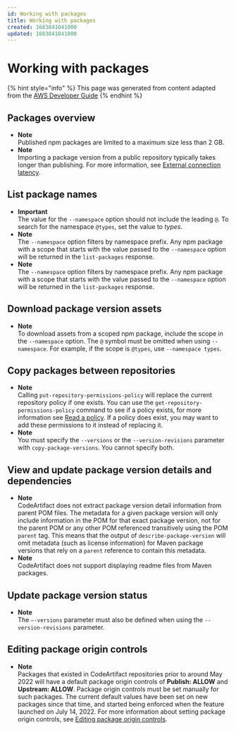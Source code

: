 ```yaml
---
id: Working with packages
title: Working with packages
created: 1683841041000
updated: 1683841041000
---
```

# Working with packages

{% hint style="info" %}
This page was generated from content adapted from the [AWS Developer Guide](https://github.com/awsdocs/aws-codeartifact-user-guide.git)
{% endhint %}

## Packages overview

- **Note**  
Published npm packages are limited to a maximum size less than 2 GB\.
- **Note**  
Importing a package version from a public repository typically takes longer than publishing\. For more information, see [External connection latency](external-connection-requesting-packages.md#external-connection-latency)\.


## List package names

- **Important**  
The value for the `--namespace` option should not include the leading `@`\. To search for the namespace `@types`, set the value to *types*\.
- **Note**  
The `--namespace` option filters by namespace prefix\. Any npm package with a scope that starts with the value passed to the `--namespace` option will be returned in the `list-packages` response\.
- **Note**  
The `--namespace` option filters by namespace prefix\. Any npm package with a scope that starts with the value passed to the `--namespace` option will be returned in the `list-packages` response\.


## Download package version assets

- **Note**  
To download assets from a scoped npm package, include the scope in the `--namespace` option\. The `@` symbol must be omitted when using `--namespace`\. For example, if the scope is `@types`, use `--namespace types`\.


## Copy packages between repositories

- **Note**  
Calling `put-repository-permissions-policy` will replace the current repository policy if one exists\. You can use the `get-repository-permissions-policy` command to see if a policy exists, for more information see [Read a policy](repo-policies.md#reading-a-policy)\. If a policy does exist, you may want to add these permissions to it instead of replacing it\.
- **Note**  
You must specify the `--versions` or the `--version-revisions` parameter with `copy-package-versions`\. You cannot specify both\.


## View and update package version details and dependencies

- **Note**  
CodeArtifact does not extract package version detail information from parent POM files\. The metadata for a given package version will only include information in the POM for that exact package version, not for the parent POM or any other POM referenced transitively using the POM `parent` tag\. This means that the output of `describe-package-version` will omit metadata \(such as license information\) for Maven package versions that rely on a `parent` reference to contain this metadata\.
- **Note**  
CodeArtifact does not support displaying readme files from Maven packages\.


## Update package version status

- **Note**  
The `—-versions` parameter must also be defined when using the `--version-revisions` parameter\.


## Editing package origin controls

- **Note**  
Packages that existed in CodeArtifact repositories prior to around May 2022 will have a default package origin controls of **Publish: ALLOW** and **Upstream: ALLOW**\. Package origin controls must be set manually for such packages\. The current default values have been set on new packages since that time, and started being enforced when the feature launched on July 14, 2022\. For more information about setting package origin controls, see [Editing package origin controls](#edit-package-origin-controls)\.

